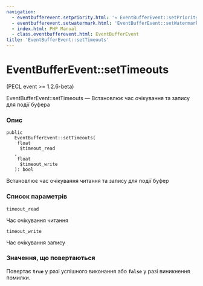 ```yaml
---
navigation:
  - eventbufferevent.setpriority.html: '« EventBufferEvent::setPriority'
  - eventbufferevent.setwatermark.html: 'EventBufferEvent::setWatermark »'
  - index.html: PHP Manual
  - class.eventbufferevent.html: EventBufferEvent
title: 'EventBufferEvent::setTimeouts'
---
```

# EventBufferEvent::setTimeouts

(PECL event >= 1.2.6-beta)

EventBufferEvent::setTimeouts — Встановлює час очікування та запису для події буфера

### Опис

```methodsynopsis
public
   EventBufferEvent::setTimeouts(
    float
     $timeout_read
   , 
    float
     $timeout_write
   ): bool
```

Встановлює час очікування читання та запису для події буфер

### Список параметрів

`timeout_read`

Час очікування читання

`timeout_write`

Час очікування запису

### Значення, що повертаються

Повертає **`true`** у разі успішного виконання або **`false`** у разі виникнення помилки.

